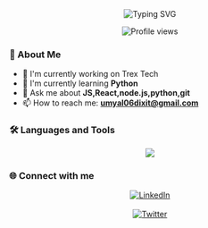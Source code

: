 <div align="center">
  <img src="https://readme-typing-svg.demolab.com?font=Fira+Code&size=30&duration=3000&pause=1000&color=2F81F7&center=true&vCenter=true&width=435&lines=Hi+there!+👋;I'm+a+Developer+%F0%9F%92%BB;Let's+build+something+cool!" alt="Typing SVG" />
</div>

<p align="center">
  <img src="https://komarev.com/ghpvc/?username=yourusername&label=Profile%20views&color=0e75b6&style=flat" alt="Profile views" />
</p>

### 🚀 About Me
- 🔭 I'm currently working on Trex Tech
- 🌱 I'm currently learning **Python**
- 💬 Ask me about **JS,React,node.js,python,git**
- 📫 How to reach me: **umyal06dixit@gmail.com**

### 🛠️ Languages and Tools
<p align="center">
  <img src="https://skillicons.dev/icons?i=js,ts,react,nodejs,python,git" />
</p>

### 🌐 Connect with me
<p align="center">
  <a href="https://linkedin.com/in/umyal-dixit">
    <img src="https://img.shields.io/badge/LinkedIn-0077B5?style=for-the-badge&logo=linkedin&logoColor=white" alt="LinkedIn" />
  </a>
  <br>
  <br>
  
  <a href="https://twitter.com/Umyal_dxt">
    <img src="https://img.shields.io/badge/Twitter-1DA1F2?style=for-the-badge&logo=twitter&logoColor=white" alt="Twitter" />
  </a>
</p>
